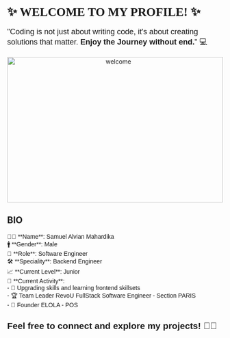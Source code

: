 <link href="https://fonts.googleapis.com/css2?family=Tilt+Neon&display=swap" rel="stylesheet">

<h1 style="font-family: 'Tilt Neon', san-serif" >✨ WELCOME TO MY PROFILE! ✨</h1>

<p style="font-family: 'Tilt Neon', sans-serif; font-size: 18px;">
    "Coding is not just about writing code, it's about creating solutions that matter. <b>Enjoy the Journey without end.</b>" 💻
</p>

<div align="center">
  <img src="./PIC-1.gif" alt="welcome" style="width: 100%; height: 340;">
</div>

## BIO

<p style="font-family: 'Tilt Neon', sans-serif;">
  👨‍💻 **Name**: Samuel Alvian Mahardika <br/>
  🚹 **Gender**: Male <br/>
  💼 **Role**: Software Engineer <br/>
  🛠️ **Speciality**: Backend Engineer <br/>
  📈 **Current Level**: Junior <br/>
  🎯 **Current Activity**: <br/>
  - 🌱 Upgrading skills and learning frontend skillsets <br/>
  - 🏆 Team Leader RevoU FullStack Software Engineer - Section PARIS <br/>
  - 🚀 Founder ELOLA - POS <br/>
</p>

<h2 style="font-family: 'Tilt Neon', sans-serif;">
   Feel free to connect and explore my projects! 🚀✨
</h2>